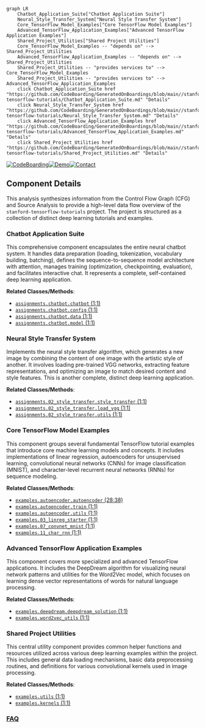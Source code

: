 ```mermaid
graph LR
    Chatbot_Application_Suite["Chatbot Application Suite"]
    Neural_Style_Transfer_System["Neural Style Transfer System"]
    Core_TensorFlow_Model_Examples["Core TensorFlow Model Examples"]
    Advanced_TensorFlow_Application_Examples["Advanced TensorFlow Application Examples"]
    Shared_Project_Utilities["Shared Project Utilities"]
    Core_TensorFlow_Model_Examples -- "depends on" --> Shared_Project_Utilities
    Advanced_TensorFlow_Application_Examples -- "depends on" --> Shared_Project_Utilities
    Shared_Project_Utilities -- "provides services to" --> Core_TensorFlow_Model_Examples
    Shared_Project_Utilities -- "provides services to" --> Advanced_TensorFlow_Application_Examples
    click Chatbot_Application_Suite href "https://github.com/CodeBoarding/GeneratedOnBoardings/blob/main//stanford-tensorflow-tutorials/Chatbot_Application_Suite.md" "Details"
    click Neural_Style_Transfer_System href "https://github.com/CodeBoarding/GeneratedOnBoardings/blob/main//stanford-tensorflow-tutorials/Neural_Style_Transfer_System.md" "Details"
    click Advanced_TensorFlow_Application_Examples href "https://github.com/CodeBoarding/GeneratedOnBoardings/blob/main//stanford-tensorflow-tutorials/Advanced_TensorFlow_Application_Examples.md" "Details"
    click Shared_Project_Utilities href "https://github.com/CodeBoarding/GeneratedOnBoardings/blob/main//stanford-tensorflow-tutorials/Shared_Project_Utilities.md" "Details"
```
[![CodeBoarding](https://img.shields.io/badge/Generated%20by-CodeBoarding-9cf?style=flat-square)](https://github.com/CodeBoarding/CodeBoarding)[![Demo](https://img.shields.io/badge/Try%20our-Demo-blue?style=flat-square)](https://www.codeboarding.org/demo)[![Contact](https://img.shields.io/badge/Contact%20us%20-%20contact@codeboarding.org-lightgrey?style=flat-square)](mailto:contact@codeboarding.org)

## Component Details

This analysis synthesizes information from the Control Flow Graph (CFG) and Source Analysis to provide a high-level data flow overview of the `stanford-tensorflow-tutorials` project. The project is structured as a collection of distinct deep learning tutorials and examples.

### Chatbot Application Suite
This comprehensive component encapsulates the entire neural chatbot system. It handles data preparation (loading, tokenization, vocabulary building, batching), defines the sequence-to-sequence model architecture with attention, manages training (optimization, checkpointing, evaluation), and facilitates interactive chat. It represents a complete, self-contained deep learning application.


**Related Classes/Methods**:

- <a href="https://github.com/chiphuyen/stanford-tensorflow-tutorials/blob/master/2017/assignments/chatbot/chatbot.py#L1-L1" target="_blank" rel="noopener noreferrer">`assignments.chatbot.chatbot` (1:1)</a>
- <a href="https://github.com/chiphuyen/stanford-tensorflow-tutorials/blob/master/2017/assignments/chatbot/config.py#L1-L1" target="_blank" rel="noopener noreferrer">`assignments.chatbot.config` (1:1)</a>
- <a href="https://github.com/chiphuyen/stanford-tensorflow-tutorials/blob/master/2017/assignments/chatbot/data.py#L1-L1" target="_blank" rel="noopener noreferrer">`assignments.chatbot.data` (1:1)</a>
- <a href="https://github.com/chiphuyen/stanford-tensorflow-tutorials/blob/master/2017/assignments/chatbot/model.py#L1-L1" target="_blank" rel="noopener noreferrer">`assignments.chatbot.model` (1:1)</a>


### Neural Style Transfer System
Implements the neural style transfer algorithm, which generates a new image by combining the content of one image with the artistic style of another. It involves loading pre-trained VGG networks, extracting feature representations, and optimizing an image to match desired content and style features. This is another complete, distinct deep learning application.


**Related Classes/Methods**:

- <a href="https://github.com/chiphuyen/stanford-tensorflow-tutorials/blob/master/assignments/02_style_transfer/style_transfer.py#L1-L1" target="_blank" rel="noopener noreferrer">`assignments.02_style_transfer.style_transfer` (1:1)</a>
- <a href="https://github.com/chiphuyen/stanford-tensorflow-tutorials/blob/master/assignments/02_style_transfer/load_vgg.py#L1-L1" target="_blank" rel="noopener noreferrer">`assignments.02_style_transfer.load_vgg` (1:1)</a>
- <a href="https://github.com/chiphuyen/stanford-tensorflow-tutorials/blob/master/assignments/02_style_transfer/utils.py#L1-L1" target="_blank" rel="noopener noreferrer">`assignments.02_style_transfer.utils` (1:1)</a>


### Core TensorFlow Model Examples
This component groups several fundamental TensorFlow tutorial examples that introduce core machine learning models and concepts. It includes implementations of linear regression, autoencoders for unsupervised learning, convolutional neural networks (CNNs) for image classification (MNIST), and character-level recurrent neural networks (RNNs) for sequence modeling.


**Related Classes/Methods**:

- <a href="https://github.com/chiphuyen/stanford-tensorflow-tutorials/blob/master/2017/examples/autoencoder/autoencoder.py#L28-L38" target="_blank" rel="noopener noreferrer">`examples.autoencoder.autoencoder` (28:38)</a>
- <a href="https://github.com/chiphuyen/stanford-tensorflow-tutorials/blob/master/2017/examples/autoencoder/train.py#L1-L1" target="_blank" rel="noopener noreferrer">`examples.autoencoder.train` (1:1)</a>
- <a href="https://github.com/chiphuyen/stanford-tensorflow-tutorials/blob/master/2017/examples/autoencoder/utils.py#L1-L1" target="_blank" rel="noopener noreferrer">`examples.autoencoder.utils` (1:1)</a>
- <a href="https://github.com/chiphuyen/stanford-tensorflow-tutorials/blob/master/examples/03_linreg_starter.py#L1-L1" target="_blank" rel="noopener noreferrer">`examples.03_linreg_starter` (1:1)</a>
- <a href="https://github.com/chiphuyen/stanford-tensorflow-tutorials/blob/master/2017/examples/07_convnet_mnist.py#L1-L1" target="_blank" rel="noopener noreferrer">`examples.07_convnet_mnist` (1:1)</a>
- <a href="https://github.com/chiphuyen/stanford-tensorflow-tutorials/blob/master/examples/11_char_rnn.py#L1-L1" target="_blank" rel="noopener noreferrer">`examples.11_char_rnn` (1:1)</a>


### Advanced TensorFlow Application Examples
This component covers more specialized and advanced TensorFlow applications. It includes the DeepDream algorithm for visualizing neural network patterns and utilities for the Word2Vec model, which focuses on learning dense vector representations of words for natural language processing.


**Related Classes/Methods**:

- <a href="https://github.com/chiphuyen/stanford-tensorflow-tutorials/blob/master/2017/examples/deepdream/deepdream_solution.py#L1-L1" target="_blank" rel="noopener noreferrer">`examples.deepdream.deepdream_solution` (1:1)</a>
- <a href="https://github.com/chiphuyen/stanford-tensorflow-tutorials/blob/master/examples/word2vec_utils.py#L1-L1" target="_blank" rel="noopener noreferrer">`examples.word2vec_utils` (1:1)</a>


### Shared Project Utilities
This central utility component provides common helper functions and resources utilized across various deep learning examples within the project. This includes general data loading mechanisms, basic data preprocessing routines, and definitions for various convolutional kernels used in image processing.


**Related Classes/Methods**:

- <a href="https://github.com/chiphuyen/stanford-tensorflow-tutorials/blob/master/2017/examples/utils.py#L1-L1" target="_blank" rel="noopener noreferrer">`examples.utils` (1:1)</a>
- <a href="https://github.com/chiphuyen/stanford-tensorflow-tutorials/blob/master/2017/examples/kernels.py#L1-L1" target="_blank" rel="noopener noreferrer">`examples.kernels` (1:1)</a>




### [FAQ](https://github.com/CodeBoarding/GeneratedOnBoardings/tree/main?tab=readme-ov-file#faq)